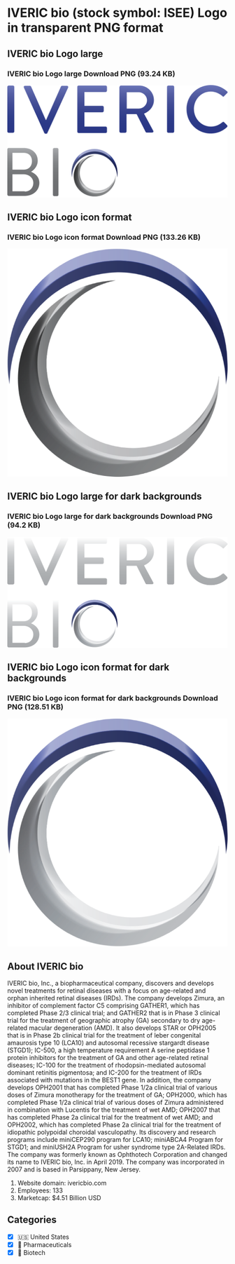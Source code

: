 # IVERIC bio (stock symbol: ISEE) Logo in transparent PNG format

## IVERIC bio Logo large

### IVERIC bio Logo large Download PNG (93.24 KB)

![IVERIC bio Logo large Download PNG (93.24 KB)](/img/orig/ISEE_BIG-241532fa.png)

## IVERIC bio Logo icon format

### IVERIC bio Logo icon format Download PNG (133.26 KB)

![IVERIC bio Logo icon format Download PNG (133.26 KB)](/img/orig/ISEE-d3f5c47b.png)

## IVERIC bio Logo large for dark backgrounds

### IVERIC bio Logo large for dark backgrounds Download PNG (94.2 KB)

![IVERIC bio Logo large for dark backgrounds Download PNG (94.2 KB)](/img/orig/ISEE_BIG.D-1a13373b.png)

## IVERIC bio Logo icon format for dark backgrounds

### IVERIC bio Logo icon format for dark backgrounds Download PNG (128.51 KB)

![IVERIC bio Logo icon format for dark backgrounds Download PNG (128.51 KB)](/img/orig/ISEE.D-e95139a9.png)

## About IVERIC bio

IVERIC bio, Inc., a biopharmaceutical company, discovers and develops novel treatments for retinal diseases with a focus on age-related and orphan inherited retinal diseases (IRDs). The company develops Zimura, an inhibitor of complement factor C5 comprising GATHER1, which has completed Phase 2/3 clinical trial; and GATHER2 that is in Phase 3 clinical trial for the treatment of geographic atrophy (GA) secondary to dry age-related macular degeneration (AMD). It also develops STAR or OPH2005 that is in Phase 2b clinical trial for the treatment of leber congenital amaurosis type 10 (LCA10) and autosomal recessive stargardt disease (STGD1); IC-500, a high temperature requirement A serine peptidase 1 protein inhibitors for the treatment of GA and other age-related retinal diseases; IC-100 for the treatment of rhodopsin-mediated autosomal dominant retinitis pigmentosa; and IC-200 for the treatment of IRDs associated with mutations in the BEST1 gene. In addition, the company develops OPH2001 that has completed Phase 1/2a clinical trial of various doses of Zimura monotherapy for the treatment of GA; OPH2000, which has completed Phase 1/2a clinical trial of various doses of Zimura administered in combination with Lucentis for the treatment of wet AMD; OPH2007 that has completed Phase 2a clinical trial for the treatment of wet AMD; and OPH2002, which has completed Phase 2a clinical trial for the treatment of idiopathic polypoidal choroidal vasculopathy. Its discovery and research programs include miniCEP290 program for LCA10; miniABCA4 Program for STGD1; and miniUSH2A Program for usher syndrome type 2A-Related IRDs. The company was formerly known as Ophthotech Corporation and changed its name to IVERIC bio, Inc. in April 2019. The company was incorporated in 2007 and is based in Parsippany, New Jersey.

1. Website domain: ivericbio.com
2. Employees: 133
3. Marketcap: $4.51 Billion USD


## Categories
- [x] 🇺🇸 United States
- [x] 💊 Pharmaceuticals
- [x] 🧬 Biotech
